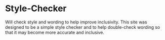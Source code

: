# Style-Checker
Will check style and wording to help improve inclusivity.
This site was designed to be a simple style checker and to help double-check wording so that it may become more accurate and inclusive.
